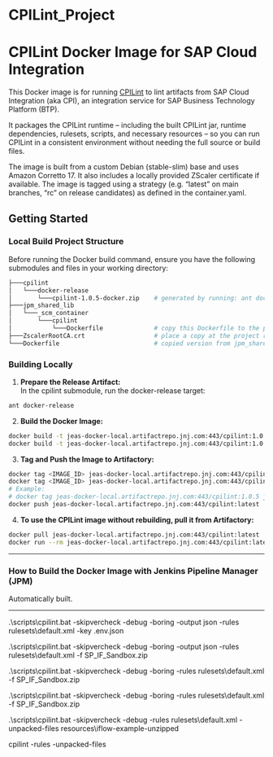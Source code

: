 # CPILint_Project


# CPILint Docker Image for SAP Cloud Integration

This Docker image is for running [CPILint](https://github.com/mwittrock/cpilint) to lint artifacts from SAP Cloud Integration (aka CPI), an integration service for SAP Business Technology Platform (BTP). 

It packages the CPILint runtime – including the built CPILint jar, runtime dependencies, rulesets, scripts, and necessary resources – so you can run CPILint in a consistent environment without needing the full source or build files.

The image is built from a custom Debian (stable-slim) base and uses Amazon Corretto 17. It also includes a locally provided ZScaler certificate if available. The image is tagged using a strategy (e.g. “latest” on main branches, “rc” on release candidates) as defined in the container.yaml.

## Getting Started

### Local Build Project Structure

Before running the Docker build command, ensure you have the following submodules and files in your working directory:

```bash
├───cpilint
│   └───docker-release
│       └───cpilint-1.0.5-docker.zip    # generated by running: ant docker-release in the cpilint submodule
├───jpm_shared_lib
│   └───_scm_container
│       └───cpilint
│           └───Dockerfile              # copy this Dockerfile to the project root if needed
├───ZscalerRootCA.crt                   # place a copy at the project root (used for local CA import)
└───Dockerfile                          # copied version from jpm_shared_lib/_scm_container/cpilint/
```

### Building Locally

1. **Prepare the Release Artifact:**  
In the cpilint submodule, run the docker-release target:
```bash
ant docker-release
```

2. **Build the Docker Image:**  
```bash
docker build -t jeas-docker-local.artifactrepo.jnj.com:443/cpilint:1.0.5 .
docker build -t jeas-docker-local.artifactrepo.jnj.com:443/cpilint:1.0.5 . --no-cache
```


3. **Tag and Push the Image to Artifactory:**  
```bash
docker tag <IMAGE_ID> jeas-docker-local.artifactrepo.jnj.com:443/cpilint
docker tag <IMAGE_ID> jeas-docker-local.artifactrepo.jnj.com:443/cpilint:latest
# Example:
# docker tag jeas-docker-local.artifactrepo.jnj.com:443/cpilint:1.0.5 jeas-docker-local.artifactrepo.jnj.com:443/cpilint:latest
docker push jeas-docker-local.artifactrepo.jnj.com:443/cpilint:latest
```

4. **To use the CPILint image without rebuilding, pull it from Artifactory:**
```bash
docker pull jeas-docker-local.artifactrepo.jnj.com:443/cpilint:latest
docker run --rm jeas-docker-local.artifactrepo.jnj.com:443/cpilint:latest [options]
```

---

### How to Build the Docker Image with Jenkins Pipeline Manager (JPM)

Automatically built.

---


.\scripts\cpilint.bat -skipvercheck -debug -boring -output json -rules rulesets\default.xml -key .env.json

.\scripts\cpilint.bat -skipvercheck -debug -boring -output json -rules rulesets\default.xml  -f SP_IF_Sandbox.zip

.\scripts\cpilint.bat -skipvercheck -debug -boring -rules rulesets\default.xml  -f SP_IF_Sandbox.zip

.\scripts\cpilint.bat -skipvercheck -debug -boring -rules rulesets\default.xml -f SP_IF_Sandbox.zip


.\scripts\cpilint.bat -skipvercheck -debug -rules rulesets\default.xml -unpacked-files resources\iflow-example-unzipped

cpilint -rules <file> -unpacked-files